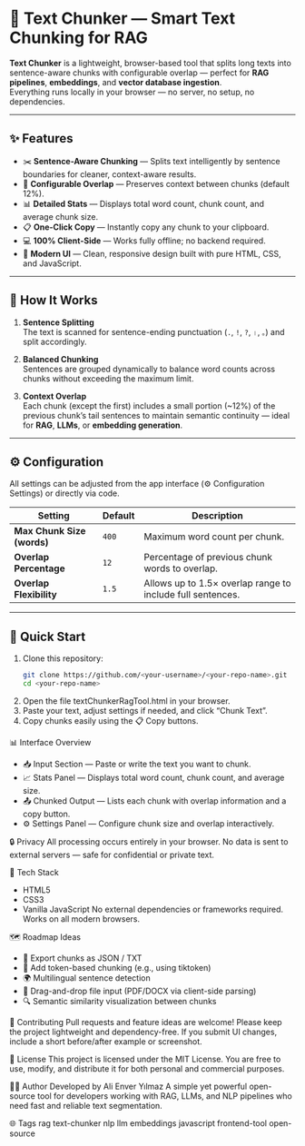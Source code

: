 # 🧩 Text Chunker — Smart Text Chunking for RAG

**Text Chunker** is a lightweight, browser-based tool that splits long texts into sentence-aware chunks with configurable overlap — perfect for **RAG pipelines**, **embeddings**, and **vector database ingestion**.  
Everything runs locally in your browser — no server, no setup, no dependencies.

---

## ✨ Features

- ✂️ **Sentence-Aware Chunking** — Splits text intelligently by sentence boundaries for cleaner, context-aware results.  
- 🔗 **Configurable Overlap** — Preserves context between chunks (default 12%).  
- 📊 **Detailed Stats** — Displays total word count, chunk count, and average chunk size.  
- 📋 **One-Click Copy** — Instantly copy any chunk to your clipboard.  
- 💻 **100% Client-Side** — Works fully offline; no backend required.  
- 🎨 **Modern UI** — Clean, responsive design built with pure HTML, CSS, and JavaScript.  

---

## 🧠 How It Works

1. **Sentence Splitting**  
   The text is scanned for sentence-ending punctuation (`.`, `!`, `?`, `।`, `。`) and split accordingly.  

2. **Balanced Chunking**  
   Sentences are grouped dynamically to balance word counts across chunks without exceeding the maximum limit.  

3. **Context Overlap**  
   Each chunk (except the first) includes a small portion (~12%) of the previous chunk’s tail sentences to maintain semantic continuity — ideal for **RAG**, **LLMs**, or **embedding generation**.

---

## ⚙️ Configuration

All settings can be adjusted from the app interface (⚙️ Configuration Settings) or directly via code.

| Setting | Default | Description |
|----------|----------|-------------|
| **Max Chunk Size (words)** | `400` | Maximum word count per chunk. |
| **Overlap Percentage** | `12` | Percentage of previous chunk words to overlap. |
| **Overlap Flexibility** | `1.5` | Allows up to 1.5× overlap range to include full sentences. |

---

## 🚀 Quick Start

1. Clone this repository:
   ```bash
   git clone https://github.com/<your-username>/<your-repo-name>.git
   cd <your-repo-name>

2. Open the file textChunkerRagTool.html in your browser.
3. Paste your text, adjust settings if needed, and click “Chunk Text”.
4. Copy chunks easily using the 📋 Copy buttons.

📊 Interface Overview
-   📥 Input Section — Paste or write the text you want to chunk.
-   📈 Stats Panel — Displays total word count, chunk count, and average size.
-   📤 Chunked Output — Lists each chunk with overlap information and a copy button.
-   ⚙️ Settings Panel — Configure chunk size and overlap interactively.

🔒 Privacy
All processing occurs entirely in your browser.
No data is sent to external servers — safe for confidential or private text.

🧩 Tech Stack
- HTML5
- CSS3
- Vanilla JavaScript
No external dependencies or frameworks required. Works on all modern browsers.

🗺️ Roadmap Ideas
-   🧾 Export chunks as JSON / TXT
-   🧠 Add token-based chunking (e.g., using tiktoken)
-   🌍 Multilingual sentence detection
-   📂 Drag-and-drop file input (PDF/DOCX via client-side parsing)
-   🔍 Semantic similarity visualization between chunks

🤝 Contributing
Pull requests and feature ideas are welcome!
Please keep the project lightweight and dependency-free.
If you submit UI changes, include a short before/after example or screenshot.

📄 License
This project is licensed under the MIT License.
You are free to use, modify, and distribute it for both personal and commercial purposes.

👨‍💻 Author
Developed by Ali Enver Yılmaz
A simple yet powerful open-source tool for developers working with RAG, LLMs, and NLP pipelines who need fast and reliable text segmentation.

🌐 Tags
rag text-chunker nlp llm embeddings javascript frontend-tool open-source
